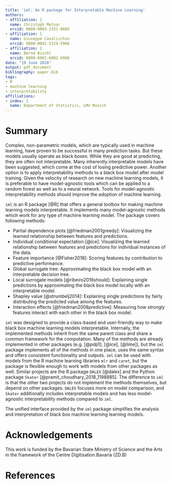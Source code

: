 ```yaml
---
title: 'iml: An R package for Interpretable Machine Learning'
authors:
- affiliation: 1
  name: Christoph Molnar
  orcid: 0000-0003-2331-868X
- affiliation: 1
  name: Giuseppe Casalicchio
  orcid: 0000-0001-5324-5966
- affiliation: 1
  name: Bernd Bischl
  orcid: 0000-0001-6002-6980
date: "19 June 2018"
output: pdf_document
bibliography: paper.bib
tags:
- R
- machine learning
- interpretability
affiliations:
- index: 1
  name: Department of Statistics, LMU Munich
---
```


# Summary
<!-- A clear statement of need that illustrates the purpose of the software-->

Complex, non-parametric models, which are typically used in machine learning, have proven to be successful in many prediction tasks. 
But these models usually operate as black boxes: While they are good at predicting, they are often not interpretable.
Many inherently interpretable models have been suggested, which come at the cost of losing predictive power. 
Another option is to apply interpretability methods to a black box model after model training.
Given the velocity of research on new machine learning models, it is preferable to have model-agnostic tools which can be applied to a random forest as well as to a neural network.
Tools for model-agnostic interpretability methods should improve the adoption of machine learning.

<!-- A summary describing the high-level functionality and purpose of the software for a diverse, non-specialist audience-->
`iml` is an R package [@R] that offers a general toolbox for making machine learning models interpretable. It
implements many model-agnostic methods which work for any type of machine learning model. The package covers following methods:

- Partial dependence plots [@friedman2001greedy]: Visualizing the learned relationship between features and predictions. 
- Individual conditional expectation [@ice]: Visualizing the learned relationship between features and predictions for individual instances of the data.
- Feature importance [@Fisher2018]: Scoring features by contribution to predictive performance.
- Global surrogate tree: Approximating the black box model with an interpretable decision tree.
- Local surrogate models [@ribeiro2016should]: Explaining single predictions by approximating the black box model locally with an interpretable model.
- Shapley value [@strumbelj2014]: Explaining single predictions by fairly distributing the predicted value among the features.
- Interaction effects [@friedman2008predictive]: Measuring how strongly features interact with each other in the black box model.

`iml`  was designed to provide a class-based and user-friendly way to 
make black box machine learning models interpretable. 
Internally, the implemented methods inherit from the same parent class and share a common framework for the computation. 
Many of the methods are already implemented in other packages (e.g. [@pdp1], [@ice], [@lime]), but the `iml` package implements all of the methods in one place, uses the same syntax and offers consistent functionality and outputs.
`iml` can be used with models from the R machine learning libraries `mlr` and `caret`, but the package is flexible enough to work with models from other packages as well.
Similar projects are the R package `DALEX` [@dalex] and the Python package `Skater` [@pramit_choudhary_2018_1198885].
The difference to `iml` is that the other two projects do not implement the methods themselves, but depend on other packages.
`DALEX` focuses more on model comparison, and `Skater` additionally includes interpretable models and has less model-agnostic interpretability methods compared to `iml`.

The unified interface provided by the `iml` package simplifies the analysis and interpretation of black box machine learning learning models.

<!-- Mentions (if applicable) of any ongoing research projects using the software or recent scholarly publications enabled by it -->

# Acknowledgements

This work is funded by the Bavarian State Ministry of Science and the Arts in the framework of the Centre Digitisation.Bavaria (ZD.B)

<!-- A list of key references including a link to the software archive -->
# References
